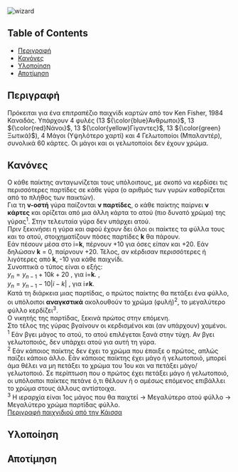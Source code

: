 ![wizard](https://github.com/iee-ihu-gr-course1941/ADISE23_WizardCardGame/assets/57770693/e847f688-f9e9-451e-b795-39560aca1d4b)


## Table of Contents
- [Περιγραφή](#Περιγραφή)
- [Κανόνες](#Κανόνες)
- [Υλοποίηση](#Υλοποίηση)
- [Αποτίμηση](#Αποτίμηση)

## Περιγραφή

Πρόκειται για ένα επιτραπέζιο παιχνίδι καρτών από τον Ken Fisher, 1984 Καναδάς. Υπάρχουν 4 φυλές (13 ${\color{blue}Άνθρωποι}$, 13 ${\color{red}Νάνοι}$, 13 ${\color{yellow}Γίγαντες}$, 13 ${\color{green}Ξωτικά}$), 4 Μάγοι (Υψηλότερο χαρτί) και 4 Γελωτοποίοι (Μπαλαντέρ), συνολικά 60 κάρτες. Οι μάγοι και οι γελωτοποίοι δεν έχουν χρώμα.

## Κανόνες

Ο κάθε παίκτης ανταγωνίζεται τους υπόλοιπους, με σκοπό να κερδίσει τις περισσότερες παρτίδες σε κάθε γύρα (ο αριθμός των γυρών καθορίζεται από το πλήθος των παικτών). <br>
Για τη **ν-οστή** γύρα παίζονται **ν παρτίδες**, ο κάθε παίκτης παίρνει **ν κάρτες** και ορίζεται από μια άλλη κάρτα το ατού (πιο δυνατό χρώμα) της γύρας<sup>1</sup>. Στην τελευταία γύρα δεν υπάρχει ατού. <br>
Πριν ξεκινήσει η γύρα και αφού έχουν δει όλοι οι παίκτες τα φύλλα τους και το ατού, στοιχηματίζουν πόσες παρτίδες **k** θα πάρουν. <br>
Εάν πέσουν μέσα στο i=**k**, πέρνουν +10 για όσες είπαν και +20. Εάν δηλώσαν **k** = 0, παίρνουν +20. Τέλος, αν κέρδισαν περισσότερες ή λιγότερες από **k**, -10 για κάθε παιχνίδι. <br>
Συνοπτικά ο τύπος είναι ο εξής: <br>
$` y_{n} = y_{n-1} + 10k + 20 `$ , για i=**k**. , <br>
$` y_{n} = y_{n-1} - 10|i-k| `$ , για i≠**k**. <br>
Κατά τη διάρκεια μιας παρτίδας, ο πρώτος παίκτης θα πετάξει ένα φύλλο, οι υπόλοιποι **αναγκστικά** ακολουθούν το χρώμα (φυλή)<sup>2</sup>, το μεγαλύτερο φύλλο κερδίζει<sup>3</sup>. <br>
Ο νικητής της παρτίδας, ξεκινά πρώτος στην επόμενη. <br>
Στο τέλος της γύρας βγαίνουν οι κερδισμένοι και (αν υπάρχουν) χαμένοι. <br>
<sup>1</sup> Εάν βγει μάγος το ατού, το ατού επιλέγεται ξανά στην τύχη. Αν βγει γελωτοποιός, δεν υπάρχει ατού για αυτή τη γύρα. <br>
<sup>2</sup> Εάν κάποιος παίκτης δεν έχει το χρώμα που έπαιξε ο πρώτος, απλώς παίζει κάποιο άλλο. Εάν κάποιος παίκτης έχει μάγο ή γελωτοποιό, μπορεί άμα θέλει να μη πετάξει το χρώμα του 1ου και να πετάξει μάγο/γελωτοποιό. Σε περίπτωση που ο πρώτος έχει πετάξει μάγο ή γελωτοποιό, οι υπόλοιποι παίκτες πετάνε ό,τι θέλουν ή ο αμέσως επόμενος επιβάλλει το χρώμα στους άλλους αντίστοιχα. <br>
<sup>3</sup> Η ιεραρχία είναι 1ος μάγος που θα παιχτεί -> Μεγαλύτερο ατού φύλλο -> Μεγαλύτερο χρώμα παρτίδας φύλλο.<br>
[Περιγραφή παιχνιδιού από την Κάισσα](https://youtu.be/gYILYQgS5_o?si=mdzMl9aZ71mZYcaT&t=59)
## Υλοποίηση

## Αποτίμηση
